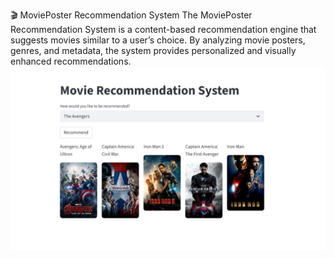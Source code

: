 🎬 MoviePoster Recommendation System
The MoviePoster Recommendation System is a content-based recommendation engine that suggests movies similar to a user’s choice. By analyzing movie posters, genres, and metadata, the system provides personalized and visually enhanced recommendations.
![image alt](https://github.com/Qadirrrr/MoviePoster-recommendation-system/blob/36651ca8d271365edef87268cd292d2ee6e49c07/Image.jpeg)
